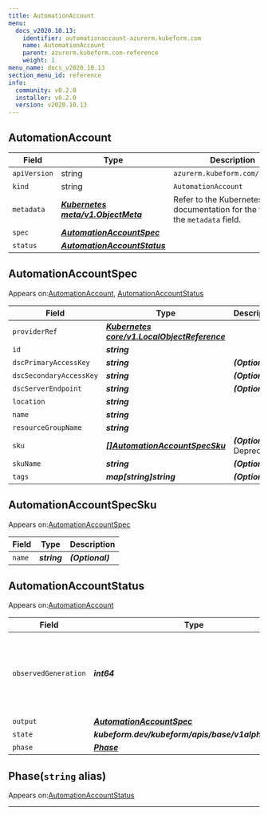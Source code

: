 ```yaml
---
title: AutomationAccount
menu:
  docs_v2020.10.13:
    identifier: automationaccount-azurerm.kubeform.com
    name: AutomationAccount
    parent: azurerm.kubeform.com-reference
    weight: 1
menu_name: docs_v2020.10.13
section_menu_id: reference
info:
  community: v0.2.0
  installer: v0.2.0
  version: v2020.10.13
---
```


## AutomationAccount
| Field | Type | Description |
| ------ | ----- | ----------- |
| `apiVersion` | string | `azurerm.kubeform.com/v1alpha1` |
|    `kind` | string | `AutomationAccount` |
| `metadata` | ***[Kubernetes meta/v1.ObjectMeta](https://kubernetes.io/docs/reference/generated/kubernetes-api/v1.13/#objectmeta-v1-meta)***|Refer to the Kubernetes API documentation for the fields of the `metadata` field.|
| `spec` | ***[AutomationAccountSpec](#automationaccountspec)***||
| `status` | ***[AutomationAccountStatus](#automationaccountstatus)***||
## AutomationAccountSpec

Appears on:[AutomationAccount](#automationaccount), [AutomationAccountStatus](#automationaccountstatus)

| Field | Type | Description |
| ------ | ----- | ----------- |
| `providerRef` | ***[Kubernetes core/v1.LocalObjectReference](https://kubernetes.io/docs/reference/generated/kubernetes-api/v1.13/#localobjectreference-v1-core)***||
| `id` | ***string***||
| `dscPrimaryAccessKey` | ***string***| ***(Optional)*** |
| `dscSecondaryAccessKey` | ***string***| ***(Optional)*** |
| `dscServerEndpoint` | ***string***| ***(Optional)*** |
| `location` | ***string***||
| `name` | ***string***||
| `resourceGroupName` | ***string***||
| `sku` | ***[[]AutomationAccountSpecSku](#automationaccountspecsku)***| ***(Optional)*** Deprecated|
| `skuName` | ***string***| ***(Optional)*** |
| `tags` | ***map[string]string***| ***(Optional)*** |
## AutomationAccountSpecSku

Appears on:[AutomationAccountSpec](#automationaccountspec)

| Field | Type | Description |
| ------ | ----- | ----------- |
| `name` | ***string***| ***(Optional)*** |
## AutomationAccountStatus

Appears on:[AutomationAccount](#automationaccount)

| Field | Type | Description |
| ------ | ----- | ----------- |
| `observedGeneration` | ***int64***| ***(Optional)*** Resource generation, which is updated on mutation by the API Server.|
| `output` | ***[AutomationAccountSpec](#automationaccountspec)***| ***(Optional)*** |
| `state` | ***kubeform.dev/kubeform/apis/base/v1alpha1.State***| ***(Optional)*** |
| `phase` | ***[Phase](#phase)***| ***(Optional)*** |
## Phase(`string` alias)

Appears on:[AutomationAccountStatus](#automationaccountstatus)

---
